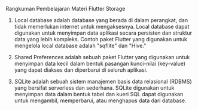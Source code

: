 Rangkuman Pembelajaran Materi Flutter Storage

1. Local database adalah database yang berada di dalam perangkat, dan tidak memerlukan internet untuk mengaksesnya. Local database dapat digunakan untuk menyimpan data aplikasi secara persisten dan struktur data yang lebih kompleks. Contoh paket Flutter yang digunakan untuk mengelola local database adalah "sqflite" dan "Hive."

2. Shared Preferences adalah sebuah paket Flutter yang digunakan untuk menyimpan data kecil dalam bentuk pasangan kunci-nilai (key-value) yang dapat diakses dan diperbarui di seluruh aplikasi.

3. SQLite adalah sebuah sistem manajemen basis data relasional (RDBMS) yang bersifat serverless dan sederhana. SQLite digunakan untuk menyimpan data dalam bentuk tabel dan kueri SQL dapat digunakan untuk mengambil, memperbarui, atau menghapus data dari database.